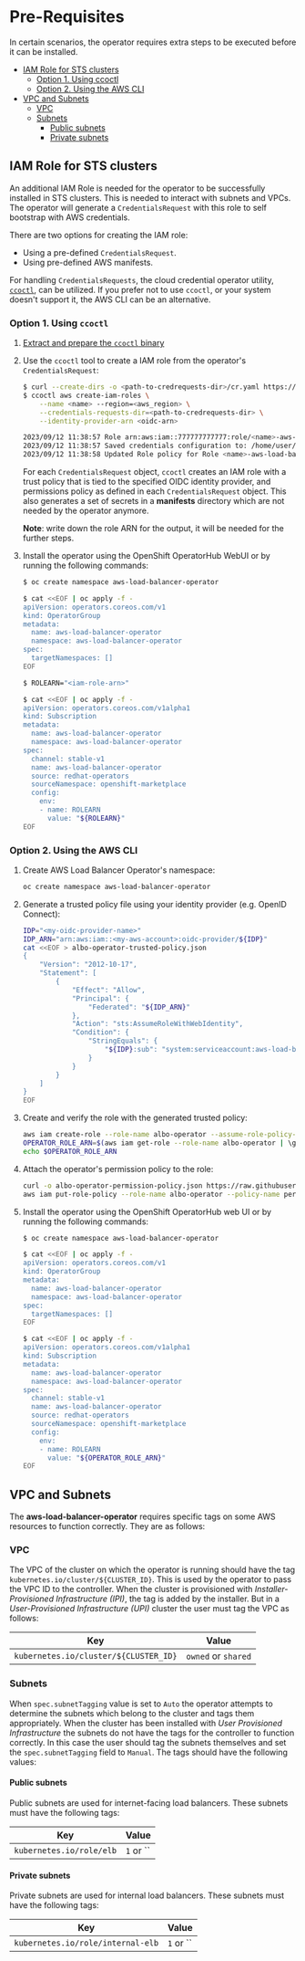 # Pre-Requisites

In certain scenarios, the operator requires extra steps to be executed before it can be installed.

- [IAM Role for STS clusters](#iam-role-for-sts-clusters)
    - [Option 1. Using ccoctl](#option-1-using-ccoctl)
    - [Option 2. Using the AWS CLI](#option-2-using-the-aws-cli)
- [VPC and Subnets](#vpc-and-subnets)
    - [VPC](#vpc)
    - [Subnets](#subnets)
        - [Public subnets](#public-subnets)
        - [Private subnets](#private-subnets)

## IAM Role for STS clusters
An additional IAM Role is needed for the operator to be successfully installed in STS clusters. This is needed to interact with subnets and VPCs.
The operator will generate a `CredentialsRequest` with this role to self bootstrap with AWS credentials.

There are two options for creating the IAM role:
- Using a pre-defined `CredentialsRequest`.
- Using pre-defined AWS manifests.

For handling `CredentialsRequests`, the cloud credential operator utility, [`ccoctl`](https://docs.openshift.com/container-platform/latest/authentication/managing_cloud_provider_credentials/cco-mode-sts.html#cco-ccoctl-configuring_cco-mode-sts), can be utilized.
If you prefer not to use `ccoctl`, or your system doesn't support it, the AWS CLI can be an alternative.

### Option 1. Using `ccoctl`

1. [Extract and prepare the `ccoctl` binary](https://docs.openshift.com/container-platform/4.13/authentication/managing_cloud_provider_credentials/cco-mode-sts.html#cco-ccoctl-configuring_cco-mode-sts)

2. Use the `ccoctl` tool to create a IAM role from the operator's `CredentialsRequest`:

    ```bash
   $ curl --create-dirs -o <path-to-credrequests-dir>/cr.yaml https://raw.githubusercontent.com/openshift/aws-load-balancer-operator/main/hack/operator-credentials-request.yaml
   $ ccoctl aws create-iam-roles \
        --name <name> --region=<aws_region> \
        --credentials-requests-dir=<path-to-credrequests-dir> \
        --identity-provider-arn <oidc-arn>

    2023/09/12 11:38:57 Role arn:aws:iam::777777777777:role/<name>-aws-load-balancer-operator-aws-load-balancer-operator created
    2023/09/12 11:38:57 Saved credentials configuration to: /home/user/credrequests-dir/manifests/aws-load-balancer-operator-aws-load-balancer-operator-credentials.yaml
    2023/09/12 11:38:58 Updated Role policy for Role <name>-aws-load-balancer-operator-aws-load-balancer-operator created
    ```

    For each `CredentialsRequest` object, `ccoctl` creates an IAM role with a trust
    policy that is tied to the specified OIDC identity provider, and permissions
    policy as defined in each `CredentialsRequest` object. This also generates a set
    of secrets in a **manifests** directory which are not needed by the operator anymore.

    **Note**: write down the role ARN for the output, it will be needed for the further steps.

3. Install the operator using the OpenShift OperatorHub WebUI or by running the following commands:

    ```bash
    $ oc create namespace aws-load-balancer-operator

    $ cat <<EOF | oc apply -f -
    apiVersion: operators.coreos.com/v1
    kind: OperatorGroup
    metadata:
      name: aws-load-balancer-operator
      namespace: aws-load-balancer-operator
    spec:
      targetNamespaces: []
    EOF

    $ ROLEARN="<iam-role-arn>"

    $ cat <<EOF | oc apply -f -
    apiVersion: operators.coreos.com/v1alpha1
    kind: Subscription
    metadata:
      name: aws-load-balancer-operator
      namespace: aws-load-balancer-operator
    spec:
      channel: stable-v1
      name: aws-load-balancer-operator
      source: redhat-operators
      sourceNamespace: openshift-marketplace
      config:
        env:
        - name: ROLEARN
          value: "${ROLEARN}"
    EOF
    ```

### Option 2. Using the AWS CLI

1. Create AWS Load Balancer Operator's namespace:

    ```bash
    oc create namespace aws-load-balancer-operator
    ```

2. Generate a trusted policy file using your identity provider (e.g. OpenID Connect):

    ```bash
    IDP="<my-oidc-provider-name>"
    IDP_ARN="arn:aws:iam::<my-aws-account>:oidc-provider/${IDP}"
    cat <<EOF > albo-operator-trusted-policy.json
    {
        "Version": "2012-10-17",
        "Statement": [
            {
                "Effect": "Allow",
                "Principal": {
                    "Federated": "${IDP_ARN}"
                },
                "Action": "sts:AssumeRoleWithWebIdentity",
                "Condition": {
                    "StringEquals": {
                        "${IDP}:sub": "system:serviceaccount:aws-load-balancer-operator:aws-load-balancer-operator-controller-manager"
                    }
                }
            }
        ]
    }
    EOF
    ```

3. Create and verify the role with the generated trusted policy:

    ```bash
    aws iam create-role --role-name albo-operator --assume-role-policy-document file://albo-operator-trusted-policy.json
    OPERATOR_ROLE_ARN=$(aws iam get-role --role-name albo-operator | \grep '^ROLE' | \grep -Po 'arn:aws:iam[0-9a-z/:\-_]+')
    echo $OPERATOR_ROLE_ARN
    ```

4. Attach the operator's permission policy to the role:

    ```bash
    curl -o albo-operator-permission-policy.json https://raw.githubusercontent.com/openshift/aws-load-balancer-operator/main/hack/operator-permission-policy.json
    aws iam put-role-policy --role-name albo-operator --policy-name perms-policy-albo-operator --policy-document file://albo-operator-permission-policy.json
    ```

4. Install the operator using the OpenShift OperatorHub web UI or by running the following commands:

    ```bash
    $ oc create namespace aws-load-balancer-operator

    $ cat <<EOF | oc apply -f -
    apiVersion: operators.coreos.com/v1
    kind: OperatorGroup
    metadata:
      name: aws-load-balancer-operator
      namespace: aws-load-balancer-operator
    spec:
      targetNamespaces: []
    EOF

    $ cat <<EOF | oc apply -f -
    apiVersion: operators.coreos.com/v1alpha1
    kind: Subscription
    metadata:
      name: aws-load-balancer-operator
      namespace: aws-load-balancer-operator
    spec:
      channel: stable-v1
      name: aws-load-balancer-operator
      source: redhat-operators
      sourceNamespace: openshift-marketplace
      config:
        env:
        - name: ROLEARN
          value: "${OPERATOR_ROLE_ARN}"
    EOF
    ```
## VPC and Subnets

The **aws-load-balancer-operator** requires specific tags on some AWS
resources to function correctly. They are as follows:

### VPC

The VPC of the cluster on which the operator is running should have the tag
`kubernetes.io/cluster/${CLUSTER_ID}`. This is used by the operator to pass
the VPC ID to the controller. When the cluster is provisioned with *Installer-Provisioned Infrastructure (IPI)*,
the tag is added by the installer. But in a *User-Provisioned Infrastructure (UPI)*
cluster the user must tag the VPC as follows:

| Key                                     | Value                 |
| --------------------------------------- | --------------------- |
| `kubernetes.io/cluster/${CLUSTER_ID}`   | `owned` or `shared`   |

### Subnets

When `spec.subnetTagging` value is set to `Auto` the operator attempts to
determine the subnets which belong to the cluster and tags them appropriately.
When the cluster has been installed with *User Provisioned Infrastructure* the subnets
do not have the tags for the controller to function correctly. In this case the user should tag
the subnets themselves and set the `spec.subnetTagging` field to `Manual`. The tags should
have the following values:

#### Public subnets

Public subnets are used for internet-facing load balancers. These subnets must
have the following tags:

| Key                                     | Value                 |
| --------------------------------------- | --------------------- |
| `kubernetes.io/role/elb`                | `1`  or ``            |

#### Private subnets

Private subnets are used for internal load balancers. These subnets must have
the following tags:

| Key                                     | Value                 |
| --------------------------------------- | --------------------- |
|  `kubernetes.io/role/internal-elb`      |  `1`  or ``           |
